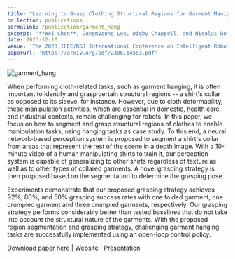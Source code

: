 ```yaml
---
title: "Learning to Grasp Clothing Structural Regions for Garment Manipulation Tasks"
collection: publications
permalink: /publication/garment_hang
excerpt: '**Wei Chen**, Dongmyoung Lee, Digby Chappell, and Nicolas Rojas'
date: 2023-12-10
venue: 'The 2023 IEEE/RSJ International Conference on Intelligent Robots and Systems (IROS 2023)'
paperurl: 'https://arxiv.org/pdf/2306.14553.pdf'
---
```




![garment_hang](https://github.com/Rudy112/weichen.github.io/assets/55579633/1cc7af47-327b-4423-96dc-3b5bcb081dac)



When performing cloth-related tasks, such as garment hanging, it is often important to identify and grasp certain structural regions -- a shirt's collar as opposed to its sleeve, for instance. However, due to cloth deformability, these manipulation activities, which are essential in domestic, health care, and industrial contexts, remain challenging for robots. In this paper, we focus on how to segment and grasp structural regions of clothes to enable manipulation tasks, using hanging tasks as case study. To this end, a neural network-based perception system is proposed to segment a shirt's collar from areas that represent the rest of the scene in a depth image. With a 10-minute video of a human manipulating shirts to train it, our perception system is capable of generalizing to other shirts regardless of texture as well as to other types of collared garments. A novel grasping strategy is then proposed based on the segmentation to determine the grasping pose. 

Experiments demonstrate that our proposed grasping strategy achieves 92%, 80%, and 50% grasping success rates with one folded garment, one crumpled garment and three crumpled garments, respectively. Our grasping strategy performs considerably better than tested baselines that do not take into account the structural nature of the garments. With the proposed region segmentation and grasping strategy, challenging garment hanging tasks are successfully implemented using an open-loop control policy.


[Download paper here](https://arxiv.org/pdf/2306.14553.pdf) | [Website](https://sites.google.com/view/garment-hanging) | [Presentation](https://www.youtube.com/watch?v=fEmlbfU8yss)

